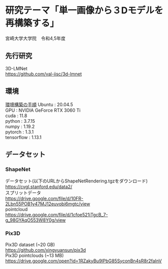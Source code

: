 # 研究テーマ「単一画像から３Dモデルを再構築する」  
宮崎大学大学院　令和4,5年度  

## 先行研究
3D-LMNet<br>
https://github.com/val-iisc/3d-lmnet<br>

## 環境
[環境構築の手順](https://github.com/kawanoichi/PointNet_Master/issues/5)
Ubuntu     : 20.04.5<br>
GPU        : NVIDIA GeForce RTX 3060 Ti<br>
cuda       : 11.8<br>
python     : 3.7.15<br>
numpy      : 1.19.2<br>
pytorch    : 1.3.1<br>
tensorflow : 1.13.1<br>

## データセット
### ShapeNet
データセット(以下のURLからShapeNetRendering.tgzをダウンロード)<br>
https://cvgl.stanford.edu/data2/<br>
スプリットデータ<br>
https://drive.google.com/file/d/10FR-2Lbn55POB1y47MJ12euvobi6mgtc/view<br>
pointcloud<br>
https://drive.google.com/file/d/1cfoe521iTgcB_7-g_98GYAqO553W8Y0g/view<br>

### Pix3D
Pix3D dataset (~20 GB)<br>
https://github.com/xingyuansun/pix3d<br>
Pix3D pointclouds (~13 MB)<br>
https://drive.google.com/open?id=1RZakyBu9lPbG85SyconBn4sR8r2faInV<br>